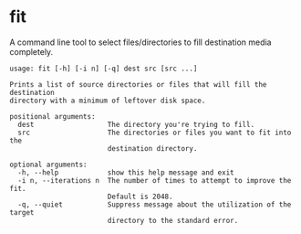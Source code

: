 # fit
A command line tool to select files/directories to fill destination media completely.

	usage: fit [-h] [-i n] [-q] dest src [src ...]
	
	Prints a list of source directories or files that will fill the destination
	directory with a minimum of leftover disk space.
	
	positional arguments:
	  dest                  The directory you're trying to fill.
	  src                   The directories or files you want to fit into the
	                        destination directory.
	
	optional arguments:
	  -h, --help            show this help message and exit
	  -i n, --iterations n  The number of times to attempt to improve the fit.
	                        Default is 2048.
	  -q, --quiet           Suppress message about the utilization of the target
	                        directory to the standard error.

